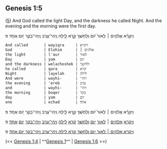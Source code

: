 ## Genesis 1:5

([5](http://biblehub.com/text/genesis/1-5.htm)) And God called the light Day, and the darkness he called Night. And the evening and the morning were the first day.

וַיִּקְרָ֨א אֱלֹהִ֤ים ׀ לָאֹור֙ יֹ֔ום וְלַחֹ֖שֶׁךְ קָ֣רָא לָ֑יְלָה וַֽיְהִי־עֶ֥רֶב וַֽיְהִי־בֹ֖קֶר יֹ֥ום אֶחָֽד׃ פ

	And called       | wayiqra     | ויקרא
	God              | Elohim      | אלהים ׀
	the light        | l'aur       | לאור
	Day              | yom         | יום
	and the darkness | welachoshek | ולחשך
	he called        | qara        | קרא
	Night            | layelah     | לילה
	And were         | wayhi-      | ויהי־
	the evening      | 'ereb       | ערב
	and              | wayhi-      | ויהי־
	the morning      | boqer       | בקר
	day              | yom         | יום
	one              | echad       | אחד׃

וַיִּקְרָ֨א אֱלֹהִ֤ים ׀ לָאֹור֙ יֹ֔ום וְלַחֹ֖שֶׁךְ קָ֣רָא לָ֑יְלָה וַֽיְהִי־עֶ֥רֶב וַֽיְהִי־בֹ֖קֶר יֹ֥ום אֶחָֽד׃ פ

[ויקרא](/keys/VIQRA) [אלהים](/keys/ALHIM) ׀ [לאור](/keys/LAVR) [יום](/keys/IVM) [ולחשך](/keys/VLChShK) [קרא](/keys/QRA) [לילה](/keys/LILH) [ויהי־ערב](/keys/VIHI-ORB) [ויהי־בקר](/keys/VIHI-BQR) [יום](/keys/IVM) [אחד׃](/keys/AChD) פ

[ויקרא אלהים ׀ לאור יום ולחשך קרא לילה ויהי־ערב ויהי־בקר יום אחד](/keys/VIQRA.ALHIM|LAVR.IVM.VLChShK.QRA.LILH.VIHI-ORB.VIHI-BQR.IVM.AChD:)׃ פ

(<< [Genesis 1:4](/genesis/1/4) | ^^[Genesis 1](/genesis/1)^^ | [Genesis 1:6](/genesis/1/6) >>)
